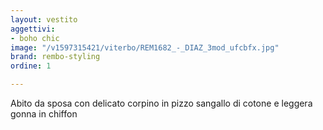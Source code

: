 ```yaml
---
layout: vestito
aggettivi:
- boho chic
image: "/v1597315421/viterbo/REM1682_-_DIAZ_3mod_ufcbfx.jpg"
brand: rembo-styling
ordine: 1

---
```

Abito da sposa con delicato corpino in pizzo sangallo di cotone e leggera gonna in chiffon